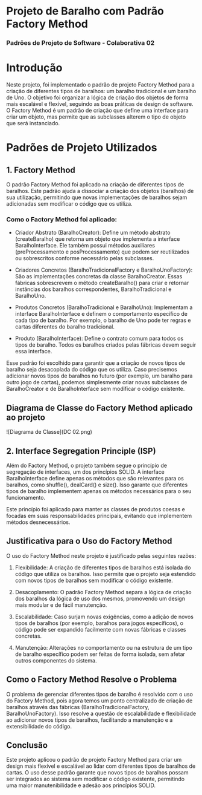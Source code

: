 # Projeto de Baralho com Padrão Factory Method
### Padrões de Projeto de Software - Colaborativa 02

# Introdução 
Neste projeto, foi implementado o padrão de projeto Factory Method para a criação de diferentes tipos de baralhos: um baralho tradicional e um baralho de Uno. O objetivo foi organizar a lógica de criação dos objetos de forma mais escalável e flexível, seguindo as boas práticas de design de software. O Factory Method é um padrão de criação que define uma interface para criar um objeto, mas permite que as subclasses alterem o tipo de objeto que será instanciado.

# Padrões de Projeto Utilizados
## 1. Factory Method
O padrão Factory Method foi aplicado na criação de diferentes tipos de baralhos. Este padrão ajuda a dissociar a criação dos objetos (baralhos) de sua utilização, permitindo que novas implementações de baralhos sejam adicionadas sem modificar o código que os utiliza.

### Como o Factory Method foi aplicado:
- Criador Abstrato (BaralhoCreator): Define um método abstrato (createBaralho) que retorna um objeto que implementa a interface BaralhoInterface. Ele também possui métodos auxiliares (preProcessamento e posProcessamento) que podem ser reutilizados ou sobrescritos conforme necessário pelas subclasses.

- Criadores Concretos (BaralhoTradicionalFactory e BaralhoUnoFactory): São as implementações concretas da classe BaralhoCreator. Essas fábricas sobrescrevem o método createBaralho() para criar e retornar instâncias dos baralhos correspondentes, BaralhoTradicional e BaralhoUno.

- Produtos Concretos (BaralhoTradicional e BaralhoUno): Implementam a interface BaralhoInterface e definem o comportamento específico de cada tipo de baralho. Por exemplo, o baralho de Uno pode ter regras e cartas diferentes do baralho tradicional.

- Produto (BaralhoInterface): Define o contrato comum para todos os tipos de baralho. Todos os baralhos criados pelas fábricas devem seguir essa interface.

Esse padrão foi escolhido para garantir que a criação de novos tipos de baralho seja desacoplada do código que os utiliza. Caso precisemos adicionar novos tipos de baralhos no futuro (por exemplo, um baralho para outro jogo de cartas), podemos simplesmente criar novas subclasses de BaralhoCreator e de BaralhoInterface sem modificar o código existente.

## Diagrama de Classe do Factory Method aplicado ao projeto

![Diagrama de Classe](DC 02.png)

## 2. Interface Segregation Principle (ISP)
Além do Factory Method, o projeto também segue o princípio de segregação de interfaces, um dos princípios SOLID. A interface BaralhoInterface define apenas os métodos que são relevantes para os baralhos, como shuffle(), dealCard() e size(). Isso garante que diferentes tipos de baralho implementem apenas os métodos necessários para o seu funcionamento.

Este princípio foi aplicado para manter as classes de produtos coesas e focadas em suas responsabilidades principais, evitando que implementem métodos desnecessários.

## Justificativa para o Uso do Factory Method
O uso do Factory Method neste projeto é justificado pelas seguintes razões:

1. Flexibilidade: A criação de diferentes tipos de baralhos está isolada do código que utiliza os baralhos. Isso permite que o projeto seja estendido com novos tipos de baralhos sem modificar o código existente.

2. Desacoplamento: O padrão Factory Method separa a lógica de criação dos baralhos da lógica de uso dos mesmos, promovendo um design mais modular e de fácil manutenção.

3. Escalabilidade: Caso surjam novas exigências, como a adição de novos tipos de baralhos (por exemplo, baralhos para jogos específicos), o código pode ser expandido facilmente com novas fábricas e classes concretas.

4. Manutenção: Alterações no comportamento ou na estrutura de um tipo de baralho específico podem ser feitas de forma isolada, sem afetar outros componentes do sistema.

## Como o Factory Method Resolve o Problema
O problema de gerenciar diferentes tipos de baralho é resolvido com o uso do Factory Method, pois agora temos um ponto centralizado de criação de baralhos através das fábricas (BaralhoTradicionalFactory, BaralhoUnoFactory). Isso resolve a questão de escalabilidade e flexibilidade ao adicionar novos tipos de baralhos, facilitando a manutenção e a extensibilidade do código.

## Conclusão
Este projeto aplicou o padrão de projeto Factory Method para criar um design mais flexível e escalável ao lidar com diferentes tipos de baralhos de cartas. O uso desse padrão garante que novos tipos de baralhos possam ser integrados ao sistema sem modificar o código existente, permitindo uma maior manutenibilidade e adesão aos princípios SOLID.
